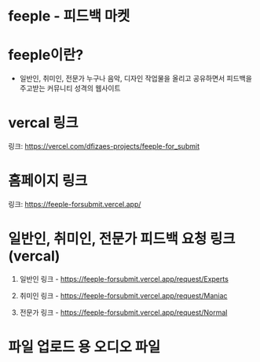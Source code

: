 # feeple - 피드백 마켓



# feeple이란?
- 일반인, 취미인, 전문가 누구나 음악, 디자인 작업물을 올리고 공유하면서 피드백을 주고받는 커뮤니티 성격의 웹사이트



# vercal 링크
링크: https://vercel.com/dfizaes-projects/feeple-for_submit



# 홈페이지 링크
링크: https://feeple-forsubmit.vercel.app/


# 일반인, 취미인, 전문가 피드백 요청 링크 (vercal)

1. 일반인 링크 - https://feeple-forsubmit.vercel.app/request/Experts

2. 취미인 링크 - https://feeple-forsubmit.vercel.app/request/Maniac

3. 전문가 링크 - https://feeple-forsubmit.vercel.app/request/Normal


# 파일 업로드 용 오디오 파일

